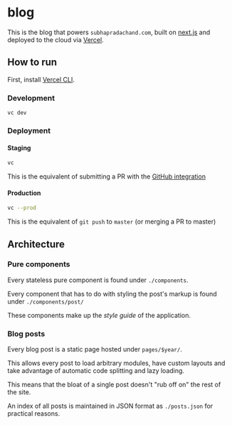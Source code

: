 # blog

This is the blog that powers `subhapradachand.com`, built on
[next.js](https://nextjs.org/) and
deployed to the cloud via [Vercel](https://vercel.com).

## How to run

First, install [Vercel CLI](https://vercel.com/download).

### Development

```
vc dev
```

### Deployment

#### Staging

```bash
vc
```

This is the equivalent of submitting a PR with the [GitHub integration](https://vercel.com/github)

#### Production

```bash
vc --prod
```

This is the equivalent of `git push` to `master` (or merging a PR to master)

## Architecture

### Pure components

Every stateless pure component is found under `./components`.

Every component that has to do with styling the post's markup
is found under `./components/post/`

These components make up the _style guide_ of the application.

### Blog posts

Every blog post is a static page hosted under `pages/$year/`.

This allows every post to load arbitrary modules, have custom layouts
and take advantage of automatic code splitting and lazy loading.

This means that the bloat of a single post doesn't "rub off on" the
rest of the site.

An index of all posts is maintained in JSON format as `./posts.json`
for practical reasons.
